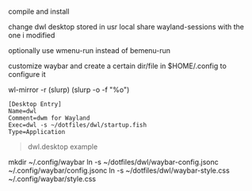 compile and install

change dwl desktop stored in usr local share wayland-sessions with the one i
modified

optionally use wmenu-run instead of bemenu-run

customize waybar and create a certain dir/file in $HOME/.config to configure
it

wl-mirror -r (slurp) (slurp -o -f "%o")

```desktop
[Desktop Entry]
Name=dwl
Comment=dwm for Wayland
Exec=dwl -s ~/dotfiles/dwl/startup.fish
Type=Application
```
> dwl.desktop example

mkdir ~/.config/waybar
ln -s ~/dotfiles/dwl/waybar-config.jsonc ~/.config/waybar/config.jsonc
ln -s ~/dotfiles/dwl/waybar-style.css ~/.config/waybar/style.css
